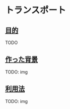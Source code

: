 # トランスポート

## [目的](./mokuteki)
TODO

## [作った背景](./haikei)
TODO: img

## [利用法](./riyouhou)
TODO: img
